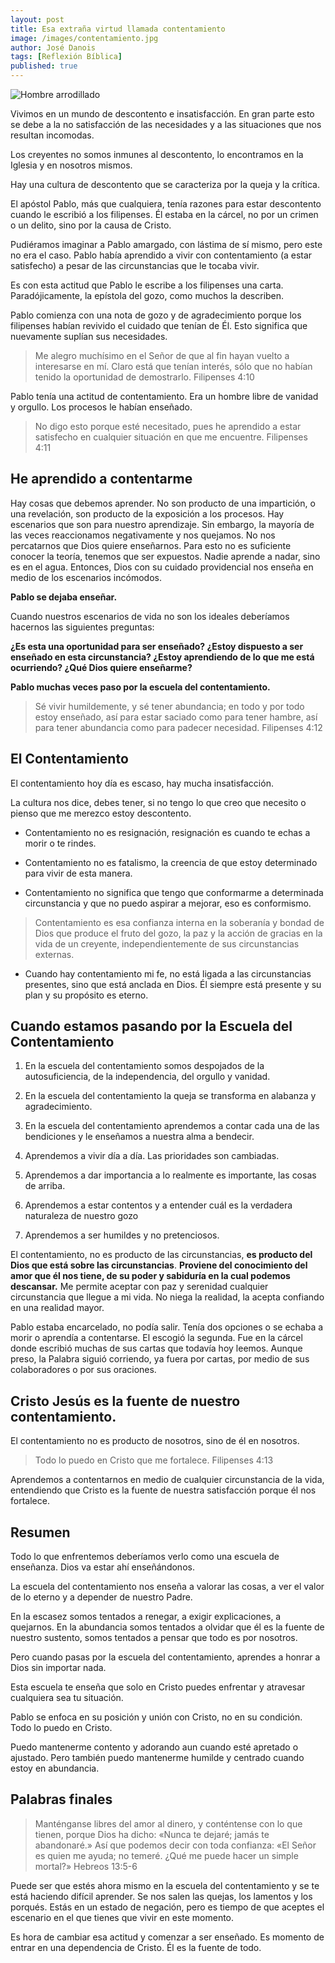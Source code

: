 ```yaml
---
layout: post
title: Esa extraña virtud llamada contentamiento
image: /images/contentamiento.jpg
author: José Danois
tags: [Reflexión Bíblica] 
published: true
---
```

![Hombre arrodillado](/images/contentamiento.jpg)

Vivimos en un mundo de descontento e insatisfacción. En gran parte esto se debe a la no satisfacción de las necesidades y a las situaciones que nos resultan incomodas.

Los creyentes no somos inmunes al descontento, lo encontramos en la Iglesia y en nosotros mismos.

Hay una cultura de descontento que se caracteriza por la queja y la crítica.

El apóstol Pablo, más que cualquiera, tenía razones para estar descontento cuando le escribió a los filipenses. Él estaba en la cárcel, no por un crimen o un delito, sino por la causa de Cristo.

Pudiéramos imaginar a Pablo amargado, con lástima de sí mismo, pero este no era el caso. Pablo había aprendido a vivir con contentamiento (a estar satisfecho) a pesar de las circunstancias que le tocaba vivir.

Es con esta actitud que Pablo le escribe a los filipenses una carta. Paradójicamente, la epístola del gozo, como muchos la describen.

Pablo comienza con una nota de gozo y de agradecimiento porque los filipenses habían revivido el cuidado que tenían de Él. Esto significa que nuevamente suplían sus necesidades.

> Me alegro muchísimo en el Señor de que al fin hayan vuelto a interesarse en mí. Claro está que tenían interés, sólo que no habían tenido la oportunidad de demostrarlo. Filipenses 4:10

Pablo tenía una actitud de contentamiento. Era un hombre libre de vanidad y orgullo. Los procesos le habían enseñado.

> No digo esto porque esté necesitado, pues he aprendido a estar satisfecho en cualquier situación en que me encuentre. Filipenses 4:11

## **He aprendido a contentarme**

Hay cosas que debemos aprender. No son producto de una impartición, o una revelación, son producto de la exposición a los procesos. Hay escenarios que son para nuestro aprendizaje. Sin embargo, la mayoría de las veces reaccionamos negativamente y nos quejamos. No nos percatarnos que Dios quiere enseñarnos. Para esto no es suficiente conocer la teoría, tenemos que ser expuestos. Nadie aprende a nadar, sino es en el agua. Entonces, Dios con su cuidado providencial nos enseña en medio de los escenarios incómodos.

**Pablo se dejaba enseñar.**

Cuando nuestros escenarios de vida no son los ideales deberíamos hacernos las siguientes preguntas:

**¿Es esta una oportunidad para ser enseñado? ¿Estoy dispuesto a ser enseñado en esta circunstancia? ¿Estoy aprendiendo de lo que me está ocurriendo? ¿Qué Dios quiere enseñarme?**

**Pablo muchas veces paso por la escuela del contentamiento.**

> Sé vivir humildemente, y sé tener abundancia; en todo y por todo estoy enseñado, así para estar saciado como para tener hambre, así para tener abundancia como para padecer necesidad. Filipenses 4:12

## **El Contentamiento**

El contentamiento hoy día es escaso, hay mucha insatisfacción.

La cultura nos dice, debes tener, si no tengo lo que creo que necesito o pienso que me merezco estoy descontento.

-   Contentamiento no es resignación, resignación es cuando te echas a morir o te rindes.
    
-   Contentamiento no es fatalismo, la creencia de que estoy determinado para vivir de esta manera.
    
-   Contentamiento no significa que tengo que conformarme a determinada circunstancia y que no puedo aspirar a mejorar, eso es conformismo.
    
>Contentamiento es esa confianza interna en la soberanía y bondad de Dios que produce el fruto del gozo, la paz y la acción de gracias en la vida de un creyente, independientemente de sus circunstancias externas.
    
-   Cuando hay contentamiento mi fe, no está ligada a las circunstancias presentes, sino que está anclada en Dios. Él siempre está presente y su plan y su propósito es eterno.
    

## Cuando estamos pasando por la Escuela del Contentamiento

1.  En la escuela del contentamiento somos despojados de la autosuficiencia, de la independencia, del orgullo y vanidad.
    
2.  En la escuela del contentamiento la queja se transforma en alabanza y agradecimiento.
    
3.  En la escuela del contentamiento aprendemos a contar cada una de las bendiciones y le enseñamos a nuestra alma a bendecir.
    
4.  Aprendemos a vivir día a día. Las prioridades son cambiadas.
    
5.  Aprendemos a dar importancia a lo realmente es importante, las cosas de arriba.
    
6.  Aprendemos a estar contentos y a entender cuál es la verdadera naturaleza de nuestro gozo
    
7.  Aprendemos a ser humildes y no pretenciosos.
    

El contentamiento, no es producto de las circunstancias, **es producto del Dios que está sobre las circunstancias**. **Proviene del conocimiento del amor que él nos tiene, de su poder y sabiduría en la cual podemos descansar.** Me permite aceptar con paz y serenidad cualquier circunstancia que llegue a mi vida. No niega la realidad, la acepta confiando en una realidad mayor.

Pablo estaba encarcelado, no podía salir. Tenía dos opciones o se echaba a morir o aprendía a contentarse. El escogió la segunda. Fue en la cárcel donde escribió muchas de sus cartas que todavía hoy leemos. Aunque preso, la Palabra siguió corriendo, ya fuera por cartas, por medio de sus colaboradores o por sus oraciones.

## **Cristo Jesús es la fuente de nuestro contentamiento.**

El contentamiento no es producto de nosotros, sino de él en nosotros.

> Todo lo puedo en Cristo que me fortalece. Filipenses 4:13

Aprendemos a contentarnos en medio de cualquier circunstancia de la vida, entendiendo que Cristo es la fuente de nuestra satisfacción porque él nos fortalece.

## **Resumen**

Todo lo que enfrentemos deberíamos verlo como una escuela de enseñanza. Dios va estar ahí enseñándonos.

La escuela del contentamiento nos enseña a valorar las cosas, a ver el valor de lo eterno y a depender de nuestro Padre.

En la escasez somos tentados a renegar, a exigir explicaciones, a quejarnos. En la abundancia somos tentados a olvidar que él es la fuente de nuestro sustento, somos tentados a pensar que todo es por nosotros.

Pero cuando pasas por la escuela del contentamiento, aprendes a honrar a Dios sin importar nada.

Esta escuela te enseña que solo en Cristo puedes enfrentar y atravesar cualquiera sea tu situación.

Pablo se enfoca en su posición y unión con Cristo, no en su condición. Todo lo puedo en Cristo.

Puedo mantenerme contento y adorando aun cuando esté apretado o ajustado. Pero también puedo mantenerme humilde y centrado cuando estoy en abundancia.

## **Palabras finales**

> Manténganse libres del amor al dinero, y conténtense con lo que tienen, porque Dios ha dicho: «Nunca te dejaré; jamás te abandonaré.» Así que podemos decir con toda confianza: «El Señor es quien me ayuda; no temeré. ¿Qué me puede hacer un simple mortal?» Hebreos 13:5-6

Puede ser que estés ahora mismo en la escuela del contentamiento y se te está haciendo difícil aprender. Se nos salen las quejas, los lamentos y los porqués. Estás en un estado de negación, pero es tiempo de que aceptes el escenario en el que tienes que vivir en este momento.

Es hora de cambiar esa actitud y comenzar a ser enseñado. Es momento de entrar en una dependencia de Cristo. Él es la fuente de todo.
<!--stackedit_data:
eyJoaXN0b3J5IjpbMTkyMzY0Nzg5OV19
-->